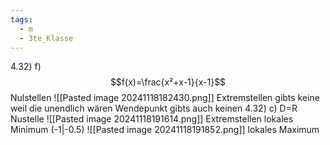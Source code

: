 ```yaml
---
tags:
  - m
  - 3te_Klasse
---
```

4.32)
f)
$$f(x)=\frac{x²+x-1}{x-1}$$
Nulstellen
![[Pasted image 20241118182430.png]]
Extremstellen
gibts keine weil die unendlich wären
Wendepunkt
gibts auch keinen
4.32)
c)
D=R
Nustelle
![[Pasted image 20241118191614.png]]
Extremstellen
lokales Minimum (-1|-0.5)
![[Pasted image 20241118191852.png]]
lokales Maximum

